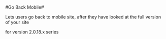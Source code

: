 #Go Back Mobile#

Lets users go back to mobile site, after they have looked at the full version of your site

for version 2.0.18.x series
